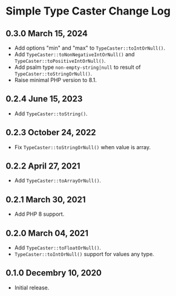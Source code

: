 # Simple Type Caster Change Log

## 0.3.0 March 15, 2024

- Add options "min" and "max" to `TypeCaster::toIntOrNull()`.
- Add `TypeCaster::toNonNegativeIntOrNull()` and `TypeCaster::toPositiveIntOrNull()`.
- Add psalm type `non-empty-string|null` to result of `TypeCaster::toStringOrNull()`.
- Raise minimal PHP version to 8.1.

## 0.2.4 June 15, 2023

- Add `TypeCaster::toString()`.

## 0.2.3 October 24, 2022

- Fix `TypeCaster::toStringOrNull()` when value is array.

## 0.2.2 April 27, 2021

- Add `TypeCaster::toArrayOrNull()`.

## 0.2.1 March 30, 2021

- Add PHP 8 support.

## 0.2.0 March 04, 2021 

- Add `TypeCaster::toFloatOrNull()`.
- `TypeCaster::toIntOrNull()` support for values any type.

## 0.1.0 Decembry 10, 2020

- Initial release.
